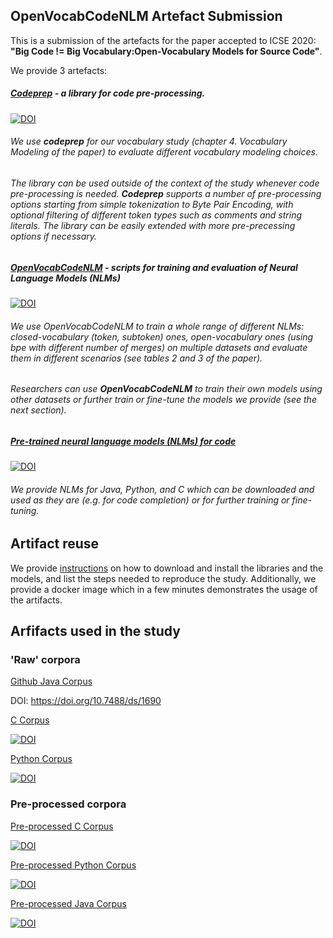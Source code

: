 ## OpenVocabCodeNLM Artefact Submission

This is a submission of the artefacts for the paper accepted to ICSE 2020: **"Big Code != Big Vocabulary:Open-Vocabulary Models for Source Code"**.

We provide 3 artefacts:

##### [Codeprep](https://pypi.org/project/codeprep/) - a library for code pre-processing.
 
 [![DOI](https://zenodo.org/badge/179685171.svg)](https://zenodo.org/badge/latestdoi/179685171)

###### We use **codeprep** for our vocabulary study (chapter 4. Vocabulary Modeling of the paper) to evaluate different vocabulary modeling choices.  
###### The library can be used outside of the context of the study whenever code pre-processing is needed. **Codeprep** supports a number of pre-processing options starting from simple tokenization to Byte Pair Encoding, with optional filtering of different token types such as comments and string literals. The library can be easily extended with more pre-precessing options if necessary.

##### [OpenVocabCodeNLM](https://github.com/mast-group/OpenVocabCodeNLM) - scripts for training and evaluation of Neural Language Models (NLMs)

 [![DOI](https://zenodo.org/badge/999.svg)](https://zenodo.org/badge/latestdoi/179685171)

###### We use OpenVocabCodeNLM to train a whole range of different NLMs: closed-vocabulary (token, subtoken) ones, open-vocabulary ones (using bpe with different number of merges) on multiple datasets and evaluate them in different scenarios (see tables 2 and 3 of the paper). 
###### Researchers can use **OpenVocabCodeNLM** to train their own models using other datasets or further train or fine-tune the models we provide (see the next section).  

##### [Pre-trained neural language models (NLMs) for code](https://zenodo.org/record/3628628)

[![DOI](https://zenodo.org/badge/DOI/10.5281/zenodo.3628628.svg)](https://doi.org/10.5281/zenodo.3628628)

###### We provide NLMs for Java, Python, and C which can be downloaded and used as they are (e.g. for code completion) or for further training or fine-tuning.


## Artifact reuse

We provide [instructions](INSTALL.md) on how to download and install the libraries and the models, and list the steps needed to reproduce the study. Additionally, we provide a docker image which in a few minutes demonstrates the usage of the artifacts.

## Arfifacts used in the study

### 'Raw' corpora

[Github Java Corpus](https://doi.org/10.7488/ds/1690)

DOI: https://doi.org/10.7488/ds/1690

[C Corpus](https://doi.org/10.5281/zenodo.3628775)

[![DOI](https://zenodo.org/badge/DOI/10.5281/zenodo.3628775.svg)](https://doi.org/10.5281/zenodo.3628775)

[Python Corpus](https://doi.org/10.5281/zenodo.3628784)

[![DOI](https://zenodo.org/badge/DOI/10.5281/zenodo.3628784.svg)](https://doi.org/10.5281/zenodo.3628784)

### Pre-processed corpora

[Pre-processed C Corpus](https://doi.org/10.5281/zenodo.3628638)

[![DOI](https://zenodo.org/badge/DOI/10.5281/zenodo.3628638.svg)](https://doi.org/10.5281/zenodo.3628638)

[Pre-processed Python Corpus](https://doi.org/10.5281/zenodo.3628636)

[![DOI](https://zenodo.org/badge/DOI/10.5281/zenodo.3628636.svg)](https://doi.org/10.5281/zenodo.3628636)

[Pre-processed Java Corpus](https://doi.org/10.5281/zenodo.3628665)

[![DOI](https://zenodo.org/badge/DOI/10.5281/zenodo.3628665.svg)](https://doi.org/10.5281/zenodo.3628665)

